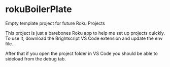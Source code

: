 # rokuBoilerPlate
Empty template project for future Roku Projects

This project is just a barebones Roku app to help me set up projects quickly. To use it, download the Brightscript VS Code extension and update the env file.

After that if you open the project folder in VS Code you should be able to sideload from the debug tab.
